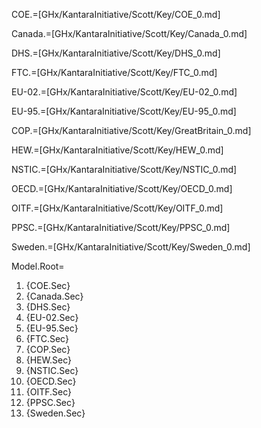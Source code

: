 COE.=[GHx/KantaraInitiative/Scott/Key/COE_0.md]

Canada.=[GHx/KantaraInitiative/Scott/Key/Canada_0.md]

DHS.=[GHx/KantaraInitiative/Scott/Key/DHS_0.md]

FTC.=[GHx/KantaraInitiative/Scott/Key/FTC_0.md]

EU-02.=[GHx/KantaraInitiative/Scott/Key/EU-02_0.md]

EU-95.=[GHx/KantaraInitiative/Scott/Key/EU-95_0.md]

COP.=[GHx/KantaraInitiative/Scott/Key/GreatBritain_0.md]

HEW.=[GHx/KantaraInitiative/Scott/Key/HEW_0.md]

NSTIC.=[GHx/KantaraInitiative/Scott/Key/NSTIC_0.md]

OECD.=[GHx/KantaraInitiative/Scott/Key/OECD_0.md]

OITF.=[GHx/KantaraInitiative/Scott/Key/OITF_0.md]

PPSC.=[GHx/KantaraInitiative/Scott/Key/PPSC_0.md]

Sweden.=[GHx/KantaraInitiative/Scott/Key/Sweden_0.md]


Model.Root=<ol><li>{COE.Sec}<li>{Canada.Sec}<li>{DHS.Sec}<li>{EU-02.Sec}<li>{EU-95.Sec}<li>{FTC.Sec}<li>{COP.Sec}<li>{HEW.Sec}<li>{NSTIC.Sec}<li>{OECD.Sec}<li>{OITF.Sec}<li>{PPSC.Sec}<li>{Sweden.Sec}</ol>